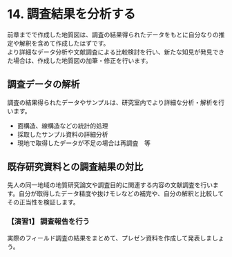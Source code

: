 # 14. 調査結果を分析する

前章までで作成した地質図は、調査の結果得られたデータをもとに自分なりの推定や解釈を含めて作成したはずです。  
より詳細なデータ分析や文献調査による比較検討を行い、新たな知見が発見できた場合は、作成した地質図の加筆・修正を行います。

## 調査データの解析

調査の結果得られたデータやサンプルは、研究室内でより詳細な分析・解析を行います。

* 面構造、線構造などの統計的処理  
* 採取したサンプル資料の詳細分析
* 現地で取得したデータが不足の場合は再調査　等

## 既存研究資料との調査結果の対比

先人の同一地域の地質研究論文や調査目的に関連する内容の文献調査を行います。自分が取得したデータ精度や抜けモレなどの補完や、自分の解釈と比較してその正当性を検証します。

### 【演習1】 調査報告を行う

実際のフィールド調査の結果をまとめて、プレゼン資料を作成して発表しましょう。

